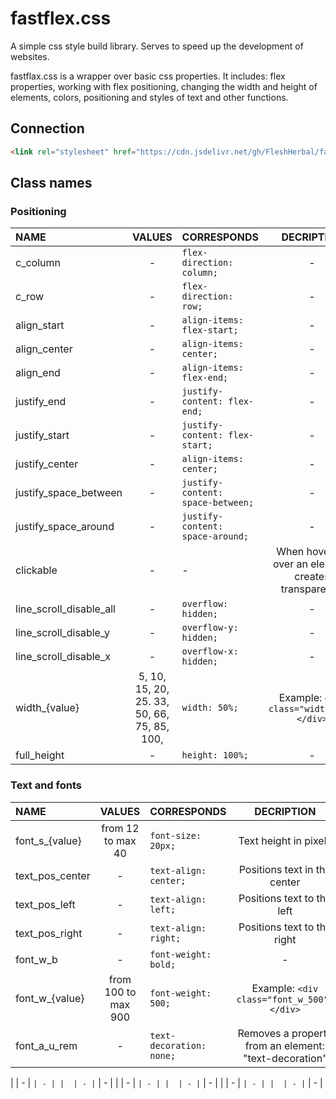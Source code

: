 # fastflex.css
A simple css style build library. Serves to speed up the development of websites.

fastflax.css is a wrapper over basic css properties. It includes: flex properties, working with flex positioning, changing the width and height of elements, colors, positioning and styles of text and other functions.

## Connection

```HTML
<link rel="stylesheet" href="https://cdn.jsdelivr.net/gh/FleshHerbal/fastflex.css@c340886dd0cd646d9891b875aed11ef10ed95550/fastflex.css"> 
```

## Class names
### Positioning
| NAME | VALUES | CORRESPONDS | DECRIPTION |
|:----------------|:---------:|:----------------|:----------------:|
| c_column | - | `flex-direction: column;` | - |
| c_row | - | `flex-direction: row;` | - |
| align_start | - | `align-items: flex-start;` | - |
| align_center | - | `align-items: center;` | - |
| align_end | - | `align-items: flex-end;` | - |
| justify_end | - | `justify-content: flex-end;` | - |
| justify_start | - | `justify-content: flex-start;` | - |
| justify_center | - | `align-items: center;` | - |
| justify_space_between | - | `justify-content: space-between;` | - |
| justify_space_around | - | `justify-content: space-around;` | - |
| clickable | - | - | When hovering over an element, creates transparency |
| line_scroll_disable_all | - | `overflow: hidden;` | - |
| line_scroll_disable_y | - | `overflow-y: hidden;` | - |
| line_scroll_disable_x | - | `overflow-x: hidden;` | - |
| width_{value} | 5, 10, 15, 20, 25. 33, 50, 66, 75, 85, 100, | `width: 50%;` | Example: `<div class="width_33"></div>` |
| full_height | - | `height: 100%;` | - |



### Text and fonts
| NAME | VALUES | CORRESPONDS | DECRIPTION |
|:----------------|:---------:|:----------------|:----------------:|
| font_s_{value} | from 12 to max 40 | `font-size: 20px;` | Text height in pixels |
| text_pos_center | - | `text-align: center;` | Positions text in the center |
| text_pos_left | - | `text-align: left;` | Positions text to the left |
| text_pos_right | - | `text-align: right;` | Positions text to the right |
| font_w_b | - | `font-weight: bold;` | - |
| font_w_{value} | from 100 to max 900 | `font-weight: 500;` | Example: `<div class="font_w_500"></div>` |
| font_a_u_rem | - | `text-decoration: none;` | Removes a property from an element: "text-decoration" |

|  | - | `` | - |
|  | - | `` | - |
|  | - | `` | - |
|  | - | `` | - |
|  | - | `` | - |
|  | - | `` | - |

